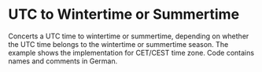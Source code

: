 # UTC to Wintertime or Summertime
Concerts a UTC time to wintertime or summertime, depending on whether the UTC time belongs to the wintertime or summertime season. 
The example shows the implementation for CET/CEST time zone.
Code contains names and comments in German.
